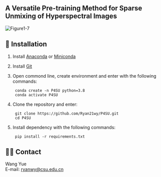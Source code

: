 ## A Versatile Pre-training Method for Sparse Unmixing of Hyperspectral Images

![Figure1-7](https://github.com/user-attachments/assets/81230595-fb8b-4289-8cb8-c0e3fadd9b9f)

## 🔨 Installation
  
1. Install [Anaconda](https://www.anaconda.com/) or [Miniconda](https://docs.conda.io/en/latest/miniconda.html)   
2. Install [Git](https://git-scm.com/downloads)  
4. Open commond line, create environment and enter with the following commands:  

        conda create -n P4SU python=3.8
        conda activate P4SU

5. Clone the repository and enter:  

        git clone https://github.com/Ryan21wy/P4SU.git
        cd P4SU

6. Install dependency with the following commands:
        
        pip install -r requirements.txt


## 🧑‍💻 Contact

Wang Yue   
E-mail: ryanwy@csu.edu.cn 
